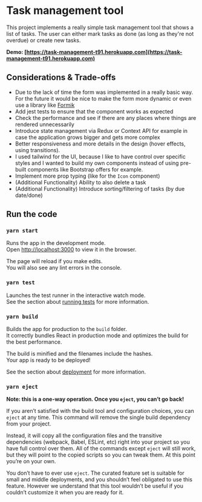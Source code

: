 # Task management tool

This project implements a really simple task management tool that shows a list of tasks. The user can either mark tasks as done (as long as they're not overdue) or create new tasks.

**Demo: [https://task-management-t91.herokuapp.com](https://task-management-t91.herokuapp.com)**

## Considerations & Trade-offs

- Due to the lack of time the form was implemented in a really basic way. For the future it would be nice to make the form more dynamic or even use a library like [Formik](https://formik.org/) 
- Add jest tests to ensure that the component works as expected
- Check the performance and see if there are any places where things are rendered unnecessarily
- Introduce state management via Redux or Context API for example in case the application grows bigger and gets more complex
- Better responsiveness and more details in the design (hover effects, using transitions).
- I used tailwind for the UI, because I like to have control over specific styles and I wanted to build my own components instead of using pre-built components like Bootstrap offers for example.
- Implement more prop typing (like for the `Icon` component)
- (Additional Functionality) Ability to also delete a task
- (Additional Functionality) Introduce sorting/filtering of tasks (by due date/done)


## Run the code

### `yarn start`

Runs the app in the development mode.\
Open [http://localhost:3000](http://localhost:3000) to view it in the browser.

The page will reload if you make edits.\
You will also see any lint errors in the console.

### `yarn test`

Launches the test runner in the interactive watch mode.\
See the section about [running tests](https://facebook.github.io/create-react-app/docs/running-tests) for more information.

### `yarn build`

Builds the app for production to the `build` folder.\
It correctly bundles React in production mode and optimizes the build for the best performance.

The build is minified and the filenames include the hashes.\
Your app is ready to be deployed!

See the section about [deployment](https://facebook.github.io/create-react-app/docs/deployment) for more information.

### `yarn eject`

**Note: this is a one-way operation. Once you `eject`, you can’t go back!**

If you aren’t satisfied with the build tool and configuration choices, you can `eject` at any time. This command will remove the single build dependency from your project.

Instead, it will copy all the configuration files and the transitive dependencies (webpack, Babel, ESLint, etc) right into your project so you have full control over them. All of the commands except `eject` will still work, but they will point to the copied scripts so you can tweak them. At this point you’re on your own.

You don’t have to ever use `eject`. The curated feature set is suitable for small and middle deployments, and you shouldn’t feel obligated to use this feature. However we understand that this tool wouldn’t be useful if you couldn’t customize it when you are ready for it.